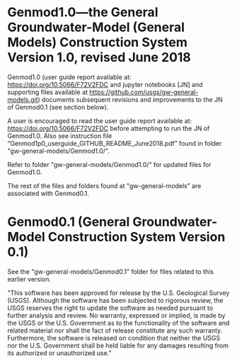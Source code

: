 # Genmod1.0—the General Groundwater-Model (General Models) Construction System Version 1.0, revised June 2018

Genmod1.0 (user guide report available at: https://doi.org/10.5066/F72V2FDC and jupyter notebooks [JN] and supporting files available at https://github.com/usgs/gw-general-models.git) documents subsequent revisions and improvements to the JN of Genmod0.1 (see section below).

A user is encouraged to read the user guide report available at: https://doi.org/10.5066/F72V2FDC before attempting to run the JN of Genmod1.0. Also see instruction file “Genmod1p0_userguide_GITHUB_README_June2018.pdf” found in folder "gw-general-models/Genmod1.0/".

Refer to folder "gw-general-models/Genmod1.0/" for updated files for Genmod1.0.

The rest of the files and folders found at "gw-general-models” are associated with Genmod0.1.


# Genmod0.1 (General Groundwater-Model Construction System Version 0.1)

See the "gw-general-models/Genmod0.1" folder for files related to this earlier version. 

"This software has been approved for release by the U.S. Geological Survey (USGS). Although the software has been subjected to rigorous review, the USGS reserves the right to update the software as needed pursuant to further analysis and review. No warranty, expressed or implied, is made by the USGS or the U.S. Government as to the functionality of the software and related material nor shall the fact of release constitute any such warranty. Furthermore, the software is released on condition that neither the USGS nor the U.S. Government shall be held liable for any damages resulting from its authorized or unauthorized use."

